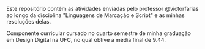 Este repositório contém as atividades enviadas pelo professor @victorfarias ao longo da disciplina "Linguagens de Marcação e Script" e as minhas resoluções delas.

Componente curricular cursado no quarto semestre de minha graduação em Design Digital na UFC, no qual obtive a média final de 9.44.

